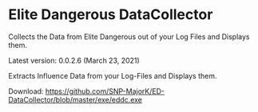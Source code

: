 # Elite Dangerous DataCollector
Collects the Data from Elite Dangerous out of your Log Files and Displays them.

Latest version: 0.0.2.6 (March 23, 2021)

Extracts Influence Data from your Log-Files and Displays them.

Download:
https://github.com/SNP-MajorK/ED-DataCollector/blob/master/exe/eddc.exe
